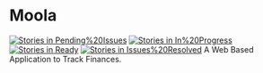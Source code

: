 # Moola
[![Stories in Pending%20Issues](https://badge.waffle.io/vreddi/Moola.png?label=pending%2-issue&title=Pending%20Issues)](https://waffle.io/vreddi/Moola)
[![Stories in In%20Progress](https://badge.waffle.io/vreddi/Moola.png?label=In%20Progress&title=In%20Progress)](https://waffle.io/vreddi/Moola)
[![Stories in Ready](https://badge.waffle.io/vreddi/Moola.png?label=ready&title=Ready)](https://waffle.io/vreddi/Moola)
[![Stories in Issues%20Resolved](https://badge.waffle.io/vreddi/Moola.png?label=issue%20resolved&title=Issues%20Resolved)](https://waffle.io/vreddi/Moola)
A Web Based Application to Track Finances. 
